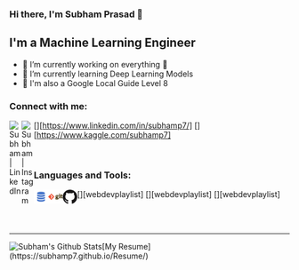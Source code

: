 ### Hi there, I'm Subham Prasad 👋

## I'm a Machine Learning Engineer
- 🔭 I’m currently working on everything 🤣
- 🌱 I’m currently learning Deep Learning Models
- 👯 I'm also a Google Local Guide Level 8

### Connect with me:

[<img align="left" alt="Subham | LinkedIn" width="22px" src="https://cdn.jsdelivr.net/npm/simple-icons@v3/icons/linkedin.svg" />][https://www.linkedin.com/in/subhamp7/]
[<img align="left" alt="Subham | Instagram" width="22px" src="https://cdn.jsdelivr.net/npm/simple-icons@v3/icons/instagram.svg" />][https://www.kaggle.com/subhamp7]

<br />

### Languages and Tools:


[<img align="left" alt="SQL" width="26px" src="https://raw.githubusercontent.com/github/explore/80688e429a7d4ef2fca1e82350fe8e3517d3494d/topics/sql/sql.png" />][webdevplaylist]
[<img align="left" alt="Git" width="26px" src="https://raw.githubusercontent.com/github/explore/80688e429a7d4ef2fca1e82350fe8e3517d3494d/topics/git/git.png" />][webdevplaylist]
[<img align="left" alt="GitHub" width="26px" src="https://raw.githubusercontent.com/github/explore/78df643247d429f6cc873026c0622819ad797942/topics/github/github.png" />][webdevplaylist]

<br />
<br />

---


<img align="left" alt="Subham's Github Stats" src="https://github-readme-stats.vercel.app/api?username=Subhamp7&show_icons=true&hide_border=true" />
[My Resume](https://subhamp7.github.io/Resume/)


